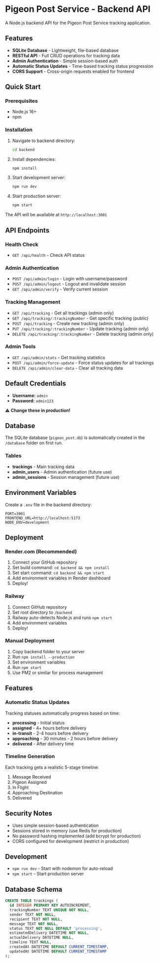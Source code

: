 # Pigeon Post Service - Backend API

A Node.js backend API for the Pigeon Post Service tracking application.

## Features

- **SQLite Database** - Lightweight, file-based database
- **RESTful API** - Full CRUD operations for tracking data
- **Admin Authentication** - Simple session-based auth
- **Automatic Status Updates** - Time-based tracking status progression
- **CORS Support** - Cross-origin requests enabled for frontend

## Quick Start

### Prerequisites
- Node.js 16+ 
- npm

### Installation

1. Navigate to backend directory:
   ```bash
   cd backend
   ```

2. Install dependencies:
   ```bash
   npm install
   ```

3. Start development server:
   ```bash
   npm run dev
   ```

4. Start production server:
   ```bash
   npm start
   ```

The API will be available at `http://localhost:3001`

## API Endpoints

### Health Check
- `GET /api/health` - Check API status

### Admin Authentication
- `POST /api/admin/login` - Login with username/password
- `POST /api/admin/logout` - Logout and invalidate session
- `GET /api/admin/verify` - Verify current session

### Tracking Management
- `GET /api/tracking` - Get all trackings (admin only)
- `GET /api/tracking/:trackingNumber` - Get specific tracking (public)
- `POST /api/tracking` - Create new tracking (admin only)
- `PUT /api/tracking/:trackingNumber` - Update tracking (admin only)
- `DELETE /api/tracking/:trackingNumber` - Delete tracking (admin only)

### Admin Tools
- `GET /api/admin/stats` - Get tracking statistics
- `POST /api/admin/force-update` - Force status updates for all trackings
- `DELETE /api/admin/clear-data` - Clear all tracking data

## Default Credentials

- **Username:** `admin`
- **Password:** `admin123`

⚠️ **Change these in production!**

## Database

The SQLite database (`pigeon_post.db`) is automatically created in the `/database` folder on first run.

### Tables

- **trackings** - Main tracking data
- **admin_users** - Admin authentication (future use)
- **admin_sessions** - Session management (future use)

## Environment Variables

Create a `.env` file in the backend directory:

```env
PORT=3001
FRONTEND_URL=http://localhost:5173
NODE_ENV=development
```

## Deployment

### Render.com (Recommended)

1. Connect your GitHub repository
2. Set build command: `cd backend && npm install`
3. Set start command: `cd backend && npm start`
4. Add environment variables in Render dashboard
5. Deploy!

### Railway

1. Connect GitHub repository
2. Set root directory to `/backend`
3. Railway auto-detects Node.js and runs `npm start`
4. Add environment variables
5. Deploy!

### Manual Deployment

1. Copy backend folder to your server
2. Run `npm install --production`
3. Set environment variables
4. Run `npm start`
5. Use PM2 or similar for process management

## Features

### Automatic Status Updates

Tracking statuses automatically progress based on time:

- **processing** - Initial status
- **assigned** - 4+ hours before delivery
- **in-transit** - 2-4 hours before delivery  
- **approaching** - 30 minutes - 2 hours before delivery
- **delivered** - After delivery time

### Timeline Generation

Each tracking gets a realistic 5-stage timeline:

1. Message Received
2. Pigeon Assigned  
3. In Flight
4. Approaching Destination
5. Delivered

## Security Notes

- Uses simple session-based authentication
- Sessions stored in memory (use Redis for production)
- No password hashing implemented (add bcrypt for production)
- CORS configured for development (restrict in production)

## Development

- `npm run dev` - Start with nodemon for auto-reload
- `npm start` - Start production server

## Database Schema

```sql
CREATE TABLE trackings (
  id INTEGER PRIMARY KEY AUTOINCREMENT,
  trackingNumber TEXT UNIQUE NOT NULL,
  sender TEXT NOT NULL,
  recipient TEXT NOT NULL,
  message TEXT NOT NULL,
  status TEXT NOT NULL DEFAULT 'processing',
  estimatedDelivery DATETIME NOT NULL,
  actualDelivery DATETIME NULL,
  timeline TEXT NULL,
  createdAt DATETIME DEFAULT CURRENT_TIMESTAMP,
  updatedAt DATETIME DEFAULT CURRENT_TIMESTAMP
);
```
